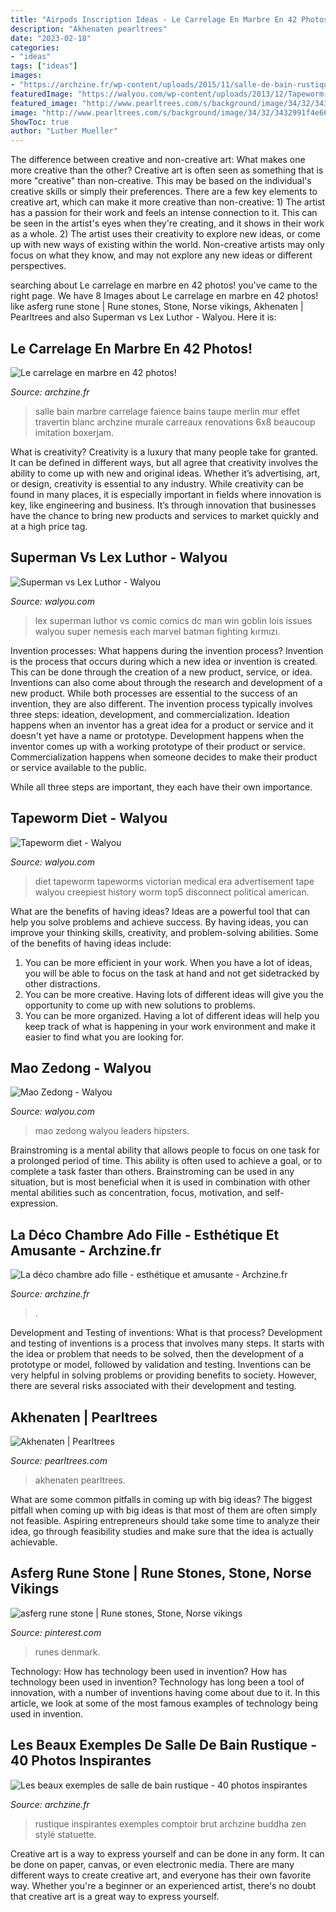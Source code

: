 ```yaml
---
title: "Airpods Inscription Ideas - Le Carrelage En Marbre En 42 Photos!"
description: "Akhenaten pearltrees"
date: "2023-02-18"
categories:
- "ideas"
tags: ["ideas"]
images:
- "https://archzine.fr/wp-content/uploads/2015/11/salle-de-bain-rustique-style-chalet-moderne-comptoir-en-bois-brut.jpg"
featuredImage: "https://walyou.com/wp-content/uploads/2013/12/Tapeworm-diet-e1388336626475.jpg"
featured_image: "http://www.pearltrees.com/s/background/image/34/32/3432991f4e66af3b354d1f39e0f456c4.jpg"
image: "http://www.pearltrees.com/s/background/image/34/32/3432991f4e66af3b354d1f39e0f456c4.jpg"
ShowToc: true
author: "Luther Mueller"
---
```



The difference between creative and non-creative art: What makes one more creative than the other?
Creative art is often seen as something that is more "creative" than non-creative. This may be based on the individual's creative skills or simply their preferences. There are a few key elements to creative art, which can make it more creative than non-creative: 1) The artist has a passion for their work and feels an intense connection to it. This can be seen in the artist's eyes when they're creating, and it shows in their work as a whole. 2) The artist uses their creativity to explore new ideas, or come up with new ways of existing within the world. Non-creative artists may only focus on what they know, and may not explore any new ideas or different perspectives.

	

		
searching about Le carrelage en marbre en 42 photos! you've came to the right page. We have 8 Images about Le carrelage en marbre en 42 photos! like asferg rune stone | Rune stones, Stone, Norse vikings, Akhenaten | Pearltrees and also Superman vs Lex Luthor - Walyou. Here it is:
		
    
## Le Carrelage En Marbre En 42 Photos!

<img loading=lazy src="https://archzine.fr/wp-content/uploads/2016/01/salle-de-bain-beige-marbre-de-carrare-prix-pour-la-salle-de-bain-taupe.jpg" onerror="this.onerror=null;this.src='https://tse3.mm.bing.net/th?id=OIP.wC4KY1Wb6pF43pgC7-6ZAAHaLH&amp;pid=15.1';" alt="Le carrelage en marbre en 42 photos!">

_Source: archzine.fr_

>salle bain marbre carrelage faience bains taupe merlin mur effet travertin blanc archzine murale carreaux renovations 6x8 beaucoup imitation boxerjam. 

	

What is creativity?
Creativity is a luxury that many people take for granted. It can be defined in different ways, but all agree that creativity involves the ability to come up with new and original ideas. Whether it’s advertising, art, or design, creativity is essential to any industry. While creativity can be found in many places, it is especially important in fields where innovation is key, like engineering and business. It’s through innovation that businesses have the chance to bring new products and services to market quickly and at a high price tag.

    
## Superman Vs Lex Luthor - Walyou

<img loading=lazy src="https://walyou.com/wp-content/uploads/2011/11/Superman-vs-Lex-Luthor.jpg" onerror="this.onerror=null;this.src='https://tse4.mm.bing.net/th?id=OIP.2BxRLCduyVBjhdAQwQ2KjwHaLd&amp;pid=15.1';" alt="Superman vs Lex Luthor - Walyou">

_Source: walyou.com_

>lex superman luthor vs comic comics dc man win goblin lois issues walyou super nemesis each marvel batman fighting kırmızı. 

	

Invention processes: What happens during the invention process?
Invention is the process that occurs during which a new idea or invention is created. This can be done through the creation of a new product, service, or idea. Inventions can also come about through the research and development of a new product. While both processes are essential to the success of an invention, they are also different. 
The invention process typically involves three steps: ideation, development, and commercialization. Ideation happens when an inventor has a great idea for a product or service and it doesn't yet have a name or prototype. Development happens when the inventor comes up with a working prototype of their product or service. Commercialization happens when someone decides to make their product or service available to the public. 

While all three steps are important, they each have their own importance.

    
## Tapeworm Diet - Walyou

<img loading=lazy src="https://walyou.com/wp-content/uploads/2013/12/Tapeworm-diet-e1388336626475.jpg" onerror="this.onerror=null;this.src='https://tse3.mm.bing.net/th?id=OIP.wetEFZVOXWtBzEOQuqaq8gHaDt&amp;pid=15.1';" alt="Tapeworm diet - Walyou">

_Source: walyou.com_

>diet tapeworm tapeworms victorian medical era advertisement tape walyou creepiest history worm top5 disconnect political american. 

	

What are the benefits of having ideas?
Ideas are a powerful tool that can help you solve problems and achieve success. By having ideas, you can improve your thinking skills, creativity, and problem-solving abilities. Some of the benefits of having ideas include: 
1) You can be more efficient in your work. When you have a lot of ideas, you will be able to focus on the task at hand and not get sidetracked by other distractions. 
2) You can be more creative. Having lots of different ideas will give you the opportunity to come up with new solutions to problems. 
3) You can be more organized. Having a lot of different ideas will help you keep track of what is happening in your work environment and make it easier to find what you are looking for.

    
## Mao Zedong - Walyou

<img loading=lazy src="https://walyou.com/wp-content/uploads/2014/12/Mao-Zedong.jpg" onerror="this.onerror=null;this.src='https://tse2.mm.bing.net/th?id=OIP.gkqFk0cejLiJiv-zrme94wAAAA&amp;pid=15.1';" alt="Mao Zedong - Walyou">

_Source: walyou.com_

>mao zedong walyou leaders hipsters. 

	

Brainstroming is a mental ability that allows people to focus on one task for a prolonged period of time. This ability is often used to achieve a goal, or to complete a task faster than others. Brainstroming can be used in any situation, but is most beneficial when it is used in combination with other mental abilities such as concentration, focus, motivation, and self-expression.

    
## La Déco Chambre Ado Fille - Esthétique Et Amusante - Archzine.fr

<img loading=lazy src="https://archzine.fr/wp-content/uploads/2014/09/deco-chambre-ado-fille-bureau-et-rangement.jpg" onerror="this.onerror=null;this.src='https://tse3.mm.bing.net/th?id=OIP.7nCgEaRNthdzlIbLrLePcgHaLI&amp;pid=15.1';" alt="La déco chambre ado fille - esthétique et amusante - Archzine.fr">

_Source: archzine.fr_

>. 

	

Development and Testing of inventions: What is that process?
Development and testing of inventions is a process that involves many steps. It starts with the idea or problem that needs to be solved, then the development of a prototype or model, followed by validation and testing. Inventions can be very helpful in solving problems or providing benefits to society. However, there are several risks associated with their development and testing.

    
## Akhenaten | Pearltrees

<img loading=lazy src="http://www.pearltrees.com/s/background/image/34/32/3432991f4e66af3b354d1f39e0f456c4.jpg" onerror="this.onerror=null;this.src='https://tse2.mm.bing.net/th?id=OIP.JkI5KEmXINDT61czx2dNhAHaEw&amp;pid=15.1';" alt="Akhenaten | Pearltrees">

_Source: pearltrees.com_

>akhenaten pearltrees. 

	

What are some common pitfalls in coming up with big ideas?
The biggest pitfall when coming up with big ideas is that most of them are often simply not feasible. Aspiring entrepreneurs should take some time to analyze their idea, go through feasibility studies and make sure that the idea is actually achievable.

    
## Asferg Rune Stone | Rune Stones, Stone, Norse Vikings

<img loading=lazy src="https://i.pinimg.com/736x/54/1c/1e/541c1e6586abb02ad571939c97af0305--national-museum-the-national.jpg" onerror="this.onerror=null;this.src='https://tse4.mm.bing.net/th?id=OIP.xmjHiSmcK-sOrLMF3PVDDgHaJ3&amp;pid=15.1';" alt="asferg rune stone | Rune stones, Stone, Norse vikings">

_Source: pinterest.com_

>runes denmark. 

	

Technology: How has technology been used in invention?
How has technology been used in invention? Technology has long been a tool of innovation, with a number of inventions having come about due to it. In this article, we look at some of the most famous examples of technology being used in invention.

    
## Les Beaux Exemples De Salle De Bain Rustique - 40 Photos Inspirantes

<img loading=lazy src="https://archzine.fr/wp-content/uploads/2015/11/salle-de-bain-rustique-style-chalet-moderne-comptoir-en-bois-brut.jpg" onerror="this.onerror=null;this.src='https://tse2.mm.bing.net/th?id=OIP.G3pezgt6MoW_wwsbyaMFpwHaLI&amp;pid=15.1';" alt="Les beaux exemples de salle de bain rustique - 40 photos inspirantes">

_Source: archzine.fr_

>rustique inspirantes exemples comptoir brut archzine buddha zen stylé statuette. 

	

Creative art is a way to express yourself and can be done in any form. It can be done on paper, canvas, or even electronic media. There are many different ways to create creative art, and everyone has their own favorite way. Whether you're a beginner or an experienced artist, there's no doubt that creative art is a great way to express yourself.

